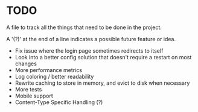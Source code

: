# TODO

A file to track all the things that need to be done in the project.

A '(?)' at the end of a line indicates a possible future feature or idea.

- Fix issue where the login page sometimes redirects to itself
- Look into a better config solution that doesn't require a restart on most changes
- More performance metrics
- Log coloring / better readability
- Rewrite caching to store in memory, and evict to disk when necessary
- More tests
- Mobile support
- Content-Type Specific Handling (?)

